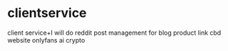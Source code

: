 # clientservice
client service+I will do reddit post management for blog product link cbd website onlyfans ai crypto

